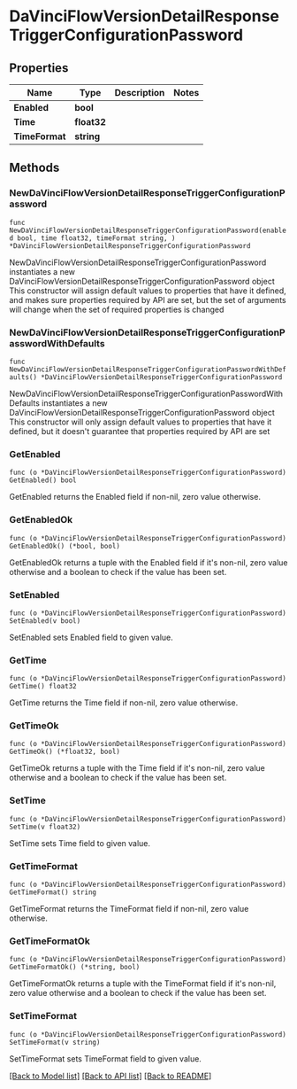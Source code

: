 # DaVinciFlowVersionDetailResponseTriggerConfigurationPassword

## Properties

Name | Type | Description | Notes
------------ | ------------- | ------------- | -------------
**Enabled** | **bool** |  | 
**Time** | **float32** |  | 
**TimeFormat** | **string** |  | 

## Methods

### NewDaVinciFlowVersionDetailResponseTriggerConfigurationPassword

`func NewDaVinciFlowVersionDetailResponseTriggerConfigurationPassword(enabled bool, time float32, timeFormat string, ) *DaVinciFlowVersionDetailResponseTriggerConfigurationPassword`

NewDaVinciFlowVersionDetailResponseTriggerConfigurationPassword instantiates a new DaVinciFlowVersionDetailResponseTriggerConfigurationPassword object
This constructor will assign default values to properties that have it defined,
and makes sure properties required by API are set, but the set of arguments
will change when the set of required properties is changed

### NewDaVinciFlowVersionDetailResponseTriggerConfigurationPasswordWithDefaults

`func NewDaVinciFlowVersionDetailResponseTriggerConfigurationPasswordWithDefaults() *DaVinciFlowVersionDetailResponseTriggerConfigurationPassword`

NewDaVinciFlowVersionDetailResponseTriggerConfigurationPasswordWithDefaults instantiates a new DaVinciFlowVersionDetailResponseTriggerConfigurationPassword object
This constructor will only assign default values to properties that have it defined,
but it doesn't guarantee that properties required by API are set

### GetEnabled

`func (o *DaVinciFlowVersionDetailResponseTriggerConfigurationPassword) GetEnabled() bool`

GetEnabled returns the Enabled field if non-nil, zero value otherwise.

### GetEnabledOk

`func (o *DaVinciFlowVersionDetailResponseTriggerConfigurationPassword) GetEnabledOk() (*bool, bool)`

GetEnabledOk returns a tuple with the Enabled field if it's non-nil, zero value otherwise
and a boolean to check if the value has been set.

### SetEnabled

`func (o *DaVinciFlowVersionDetailResponseTriggerConfigurationPassword) SetEnabled(v bool)`

SetEnabled sets Enabled field to given value.


### GetTime

`func (o *DaVinciFlowVersionDetailResponseTriggerConfigurationPassword) GetTime() float32`

GetTime returns the Time field if non-nil, zero value otherwise.

### GetTimeOk

`func (o *DaVinciFlowVersionDetailResponseTriggerConfigurationPassword) GetTimeOk() (*float32, bool)`

GetTimeOk returns a tuple with the Time field if it's non-nil, zero value otherwise
and a boolean to check if the value has been set.

### SetTime

`func (o *DaVinciFlowVersionDetailResponseTriggerConfigurationPassword) SetTime(v float32)`

SetTime sets Time field to given value.


### GetTimeFormat

`func (o *DaVinciFlowVersionDetailResponseTriggerConfigurationPassword) GetTimeFormat() string`

GetTimeFormat returns the TimeFormat field if non-nil, zero value otherwise.

### GetTimeFormatOk

`func (o *DaVinciFlowVersionDetailResponseTriggerConfigurationPassword) GetTimeFormatOk() (*string, bool)`

GetTimeFormatOk returns a tuple with the TimeFormat field if it's non-nil, zero value otherwise
and a boolean to check if the value has been set.

### SetTimeFormat

`func (o *DaVinciFlowVersionDetailResponseTriggerConfigurationPassword) SetTimeFormat(v string)`

SetTimeFormat sets TimeFormat field to given value.



[[Back to Model list]](../README.md#documentation-for-models) [[Back to API list]](../README.md#documentation-for-api-endpoints) [[Back to README]](../README.md)


